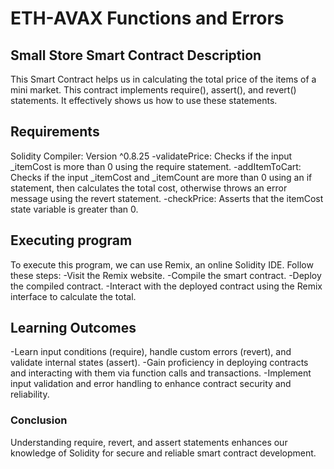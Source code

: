 # ETH-AVAX Functions and Errors

## Small Store Smart Contract Description
This Smart Contract helps us in calculating the total price of the items of a mini market. This contract implements require(), assert(), and revert() statements. It effectively shows us how to use these statements.


## Requirements
Solidity Compiler: Version ^0.8.25
-validatePrice: Checks if the input _itemCost is more than 0 using the require statement.
-addItemToCart: Checks if the input _itemCost and _itemCount are more than 0 using an if statement, then calculates the total cost, otherwise throws an error message using the revert statement.
-checkPrice: Asserts that the itemCost state variable is greater than 0.


## Executing program
To execute this program, we can use Remix, an online Solidity IDE. Follow these steps:
-Visit the Remix website.
-Compile the smart contract.
-Deploy the compiled contract.
-Interact with the deployed contract using the Remix interface to calculate the total.

## Learning Outcomes
-Learn input conditions (require), handle custom errors (revert), and validate internal states (assert).
-Gain proficiency in deploying contracts and interacting with them via function calls and transactions.
-Implement input validation and error handling to enhance contract security and reliability.


### Conclusion
Understanding require, revert, and assert statements enhances our knowledge of Solidity for secure and reliable smart contract development.
